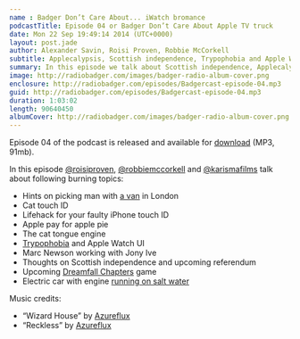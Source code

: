 ```yaml
---
name : Badger Don’t Care About... iWatch bromance
podcastTitle: Episode 04 or Badger Don’t Care About Apple TV truck
date: Mon 22 Sep 19:49:14 2014 (UTC+0000)
layout: post.jade
author: Alexander Savin, Roisi Proven, Robbie McCorkell
subtitle: Applecalypsis, Scottish independence, Trypophobia and Apple Watch, Dreamfall Chapters
summary: In this episode we talk about Scottish independence, Applecalypsis event, unexpected influence of Apple Watch UI to the people suffering from trypophobia, electric cars running on salt water and upcoming Dreamfall Chapters game.
image: http://radiobadger.com/images/badger-radio-album-cover.png
enclosure: http://radiobadger.com/episodes/Badgercast-episode-04.mp3
guid: http://radiobadger.com/episodes/Badgercast-episode-04.mp3
duration: 1:03:02
length: 90640450
albumCover: http://radiobadger.com/images/badger-radio-album-cover.png
---
```


Episode 04 of the podcast is released and available for [download](http://radiobadger.com/episodes/Badgercast-episode-04.mp3) (MP3, 91mb).

In this episode [@roisiproven](https://twitter.com/roisiproven), [@robbiemccorkell](https://twitter.com/robbiemccorkell) and [@karismafilms](https://twitter.com/karismafilms) talk about following burning topics:

* Hints on picking man with [a van](http://manwithavan.co.uk/) in London
* Cat touch ID
* Lifehack for your faulty iPhone touch ID
* Apple pay for apple pie
* The cat tongue engine
* [Trypophobia](http://en.wikipedia.org/wiki/Trypophobia) and Apple Watch UI
* Marc Newson working with Jony Ive
* Thoughts on Scottish independence and upcoming referendum
* Upcoming [Dreamfall Chapters](https://www.youtube.com/watch?v=ZE1_ctp2V8U) game
* Electric car with engine [running on salt water](http://qz.com/261450/this-sports-car-runs-on-saltwater-but-its-no-threat-to-tesla/)

Music credits:
* “Wizard House” by [Azureflux](http://freemusicarchive.org/music/Azureflux/Mean_Machine/01_azureflux_-_wizard_house)
* “Reckless” by [Azureflux](http://freemusicarchive.org/music/Azureflux/Mean_Machine/04_azureflux_-_reckless)
